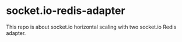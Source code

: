 # socket.io-redis-adapter
This repo is about socket.io horizontal scaling with two socket.io Redis adapter.
